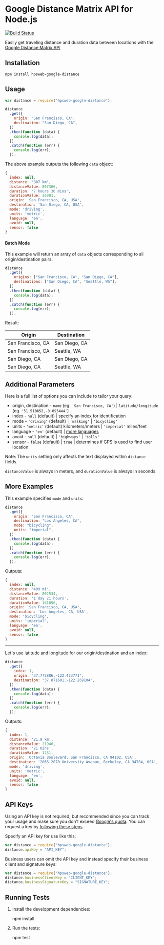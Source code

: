 # Google Distance Matrix API for Node.js

[![Build Status](https://travis-ci.org/edwlook/node-google-distance.svg?branch=master)](https://travis-ci.org/edwlook/node-google-distance)

Easily get traveling distance and duration data between locations with the [Google Distance Matrix API](https://developers.google.com/maps/documentation/distancematrix/)

## Installation

    npm install hpsweb-google-distance

## Usage

```js
var distance = require("hpsweb-google-distance");

distance
  .get({
    origin: "San Francisco, CA",
    destination: "San Diego, CA",
  })
  .then(function (data) {
    console.log(data);
  })
  .catch(function (err) {
    console.log(err);
  });
```

The above example outputs the following `data` object:

```js
{
  index: null,
  distance: '807 km',
  distanceValue: 807366,
  duration: '7 hours 30 mins',
  durationValue: 26981,
  origin: 'San Francisco, CA, USA',
  destination: 'San Diego, CA, USA',
  mode: 'driving',
  units: 'metric',
  language: 'en',
  avoid: null,
  sensor: false
}
```

#### Batch Mode

This example will return an array of `data` objects corresponding to all origin/destination pairs.

```js
distance
  .get({
    origins: ["San Francisco, CA", "San Diego, CA"],
    destinations: ["San Diego, CA", "Seattle, WA"],
  })
  .then(function (data) {
    console.log(data);
  })
  .catch(function (err) {
    console.log(err);
  });
```

Result:

| Origin            | Destination   |
| ----------------- | ------------- |
| San Francisco, CA | San Diego, CA |
| San Francisco, CA | Seattle, WA   |
| San Diego, CA     | San Diego, CA |
| San Diego, CA     | Seattle, WA   |

## Additional Parameters

Here is a full list of options you can include to tailor your query:

- origin, destination - `name` (eg. `'San Francisco, CA'`) | `latitude/longitude` (eg. `'51.510652,-0.095444'`)
- index - `null` (default) | specify an index for identification
- mode - `'driving'` (default) | `'walking'` | `'bicycling'`
- units - `'metric'` (default) kilometers/meters | `'imperial'` miles/feet
- language - `'en'` (default) | [more languages](https://spreadsheets.google.com/pub?key=p9pdwsai2hDMsLkXsoM05KQ&gid=1)
- avoid - `null` (default) | `'highways'` | `'tolls'`
- sensor - `false` (default) | `true` | determines if GPS is used to find user location

Note: The `units` setting only affects the text displayed within `distance` fields.

`distanceValue` is always in meters, and `durationValue` is always in seconds.

## More Examples

This example specifies `mode` and `units`:

```js
distance
  .get({
    origin: "San Francisco, CA",
    destination: "Los Angeles, CA",
    mode: "bicycling",
    units: "imperial",
  })
  .then(function (data) {
    console.log(data);
  })
  .catch(function (err) {
    console.log(err);
  });
```

Outputs:

```js
{
  index: null,
  distance: '499 mi',
  distanceValue: 802534,
  duration: '1 day 21 hours',
  durationValue: 161896,
  origin: 'San Francisco, CA, USA',
  destination: 'Los Angeles, CA, USA',
  mode: 'bicycling',
  units: 'imperial',
  language: 'en',
  avoid: null,
  sensor: false
}
```

---

Let's use latitude and longitude for our origin/destination and an index:

```js
distance
  .get({
    index: 1,
    origin: "37.772886,-122.423771",
    destination: "37.871601,-122.269104",
  })
  .then(function (data) {
    console.log(data);
  })
  .catch(function (err) {
    console.log(err);
  });
```

Outputs:

```js
{
  index: 1,
  distance: '21.9 km',
  distanceValue: 21946,
  duration: '21 mins',
  durationValue: 1251,
  origin: 'Octavia Boulevard, San Francisco, CA 94102, USA',
  destination: '2066-2070 University Avenue, Berkeley, CA 94704, USA',
  mode: 'driving',
  units: 'metric',
  language: 'en',
  avoid: null,
  sensor: false
}
```

## API Keys

Using an API key is not required, but recommended since you can track your usage and make sure you don't exceed [Google's quota](https://developers.google.com/maps/documentation/distancematrix/#Limits). You can request a key by [following these steps](https://developers.google.com/maps/documentation/distancematrix/#api_key).

Specify an API key for use like this:

```js
var distance = require("hpsweb-google-distance");
distance.apiKey = "API_KEY";
```

Business users can omit the API key and instead specify their business client and signature keys:

```js
var distance = require("hpsweb-google-distance");
distance.businessClientKey = "CLIENT_KEY";
distance.businessSignatureKey = "SIGNATURE_KEY";
```

## Running Tests

1. Install the development dependencies:

   npm install

2. Run the tests:

   npm test
